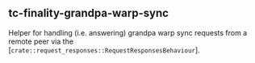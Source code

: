 ## tc-finality-grandpa-warp-sync

Helper for handling (i.e. answering) grandpa warp sync requests from a remote peer via the [`crate::request_responses::RequestResponsesBehaviour`].
